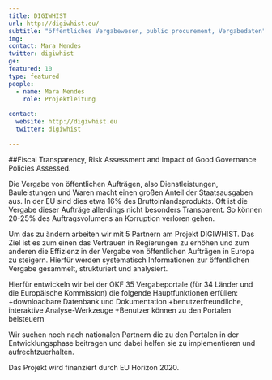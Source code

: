 ```yaml
---
title: DIGIWHIST
url: http://digiwhist.eu/
subtitle: "öffentliches Vergabewesen, public procurement, Vergabedaten"
img: 
contact: Mara Mendes
twitter: digiwhist
g+:
featured: 10
type: featured
people:
  - name: Mara Mendes
    role: Projektleitung
  
contact:
  website: http://digiwhist.eu
  twitter: digiwhist

---
```

##Fiscal Transparency, Risk Assessment and Impact of Good Governance Policies Assessed.

Die Vergabe von öffentlichen Aufträgen, also Dienstleistungen, Bauleistungen und Waren macht einen großen Anteil der Staatsausgaben aus. In der EU sind dies etwa 16% des Bruttoinlandsprodukts. Oft ist die Vergabe dieser Aufträge allerdings nicht besonders Transparent. So können 20-25% des Auftragsvolumens an Korruption verloren gehen. 

Um das zu ändern arbeiten wir mit 5 Partnern am Projekt DIGIWHIST. 
Das Ziel ist es zum einen das Vertrauen in Regierungen zu erhöhen und zum anderen die Effizienz in der Vergabe von öffentlichen Aufträgen in Europa zu steigern. Hierfür werden systematisch Informationen zur öffentlichen Vergabe gesammelt, strukturiert und analysiert.  

Hierfür entwickeln wir bei der OKF 35 Vergabeportale (für 34 Länder und die Europäische Kommission) die folgende Hauptfunktionen erfüllen: 
+downloadbare Datenbank und Dokumentation 
+benutzerfreundliche, interaktive Analyse-Werkzeuge 
+Benutzer können zu den Portalen beisteuern

Wir suchen noch nach nationalen Partnern die zu den Portalen in der Entwicklungsphase beitragen und dabei helfen sie zu implementieren und aufrechtzuerhalten. 

Das Projekt wird finanziert durch EU Horizon 2020. 
